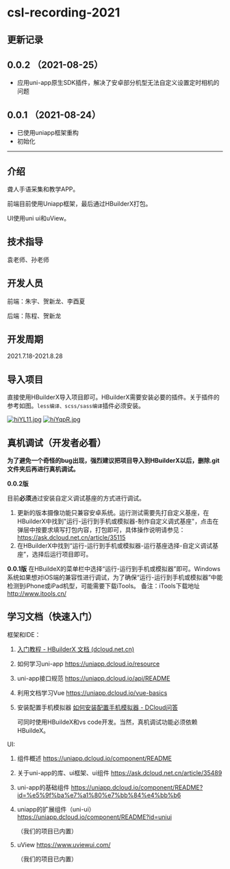 # csl-recording-2021

## 更新记录

## 0.0.2 （2021-08-25）

* 应用uni-app原生SDK插件，解决了安卓部分机型无法自定义设置定时相机的问题

## 0.0.1 （2021-08-24）

* 已使用uniapp框架重构
* 初始化

*****

## 介绍

聋人手语采集和教学APP。

前端目前使用Uniapp框架，最后通过HBuilderX打包。

UI使用uni ui和uView。

## 技术指导

袁老师、孙老师

## 开发人员

前端：朱宇、贺新龙、李酉夏

后端：陈程、贺新龙

## 开发周期

2021.7.18-2021.8.28


## 导入项目

直接使用HBuilderX导入项目即可。HBuilderX需要安装必要的插件。关于插件的参考如图。`less编译、scss/sass编译`插件必须安装。

[![hiYL11.jpg](https://z3.ax1x.com/2021/08/24/hiYL11.jpg)](https://imgtu.com/i/hiYL11)
[![hiYqpR.jpg](https://z3.ax1x.com/2021/08/24/hiYqpR.jpg)](https://imgtu.com/i/hiYqpR)

## 真机调试（开发者必看）
**为了避免一个奇怪的bug出现，强烈建议把项目导入到HBuilderX以后，删除.git文件夹后再进行真机调试。**

**0.0.2版**

目前**必须**通过安装自定义调试基座的方式进行调试。

1. 更新的版本摄像功能只兼容安卓系统。运行测试需要先打自定义基座，在HBuilderX中找到"运行-运行到手机或模拟器-制作自定义调式基座"，点击在弹层中按要求填写打包内容，打包即可，具体操作说明请参见：https://ask.dcloud.net.cn/article/35115
2. 在HBuilderX中找到“运行-运行到手机或模拟器-运行基座选择-自定义调试基座”，选择后运行项目即可。 

**0.0.1版**
在HBuildeX的菜单栏中选择“运行-运行到手机或模拟器”即可。Windows系统如果想对iOS端的兼容性进行调试，为了确保“运行-运行到手机或模拟器”中能检测到iPhone或iPad机型，可能需要下载iTools。
备注：iTools下载地址 http://www.itools.cn/

## 学习文档（快速入门）

框架和IDE：

1. [入门教程 - HBuilderX 文档 (dcloud.net.cn)](https://hx.dcloud.net.cn/Tutorial/StartedTutorial)

2. 如何学习uni-app https://uniapp.dcloud.io/resource

3. uni-app接口规范 https://uniapp.dcloud.io/api/README

4. 利用文档学习Vue https://uniapp.dcloud.io/vue-basics

5. 安装配置手机模拟器 [如何安装配置手机模拟器 - DCloud问答](https://ask.dcloud.net.cn/article/151)

   可同时使用HBuildeX和vs code开发。当然，真机调试功能必须依赖HBuildeX。

UI:

1. 组件概述 https://uniapp.dcloud.io/component/README

2. 关于uni-app的库、ui框架、ui组件 https://ask.dcloud.net.cn/article/35489

3. uni-app的基础组件 https://uniapp.dcloud.io/component/README?id=%e5%9f%ba%e7%a1%80%e7%bb%84%e4%bb%b6

4. uniapp的扩展组件（uni-ui）https://uniapp.dcloud.io/component/README?id=uniui

   （我们的项目已内置）

5. uView https://www.uviewui.com/

   （我们的项目已内置）
